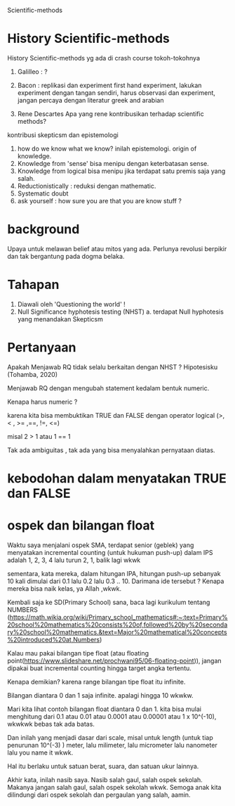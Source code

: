 Scientific-methods

# History Scientific-methods 
History Scientific-methods  yg ada di crash course
tokoh-tokohnya
1. Galilleo : ?
2. Bacon : replikasi dan experiment
first hand experiment, lakukan experiment dengan tangan sendiri, harus observasi dan experiment, jangan percaya dengan literatur greek and arabian

3. Rene Descartes 
Apa yang rene kontribusikan terhadap scientific methods?

kontribusi skepticsm dan epistemologi
1. how do we know what we know? inilah epistemologi.
origin of knowledge.
2. Knowledge from 'sense' bisa menipu dengan keterbatasan sense.
3. Knowledge from logical bisa menipu jika terdapat satu premis saja yang salah.
4. Reductionistically : reduksi dengan mathematic.
5. Systematic doubt 
6. ask yourself : how sure you are that you are know stuff ?



# background 
Upaya untuk melawan belief atau mitos yang ada.
Perlunya revolusi berpikir dan tak bergantung pada dogma belaka.

# Tahapan
1. Diawali oleh 'Questioning the world' !
2. Null Significance hyphotesis testing (NHST)
a. terdapat Null hyphotesis yang menandakan Skepticsm

# Pertanyaan
Apakah Menjawab RQ tidak selalu berkaitan dengan NHST ?
Hipotesisku (Tohamba, 2020)

Menjawab RQ dengan mengubah statement kedalam bentuk numeric. 

Kenapa harus numeric ? 

karena kita bisa membuktikan TRUE dan FALSE dengan operator logical (>, < , >= ,==, !=, <=) 

misal 2 > 1 atau 1 == 1 

Tak ada ambiguitas , tak ada yang bisa menyalahkan pernyataan diatas. 


# kebodohan dalam menyatakan TRUE dan FALSE

# ospek dan bilangan float
Waktu saya menjalani ospek SMA, terdapat senior (geblek) yang menyatakan incremental counting (untuk hukuman push-up) dalam IPS adalah 
1, 2, 3, 4 lalu turun 2, 1, balik lagi wkwk 

sementara, kata mereka, dalam hitungan IPA, hitungan push-up sebanyak 10 kali dimulai dari 
0.1 lalu 0.2 lalu 0.3 .. 10.
Darimana ide tersebut ?
Kenapa mereka bisa naik kelas, ya Allah ,wkwk.  

Kembali saja ke SD(Primary School) sana, baca lagi kurikulum tentang NUMBERS (https://math.wikia.org/wiki/Primary_school_mathematics#:~:text=Primary%20school%20mathematics%20consists%20of,followed%20by%20secondary%20school%20mathematics.&text=Major%20mathematical%20concepts%20introduced%20at,Numbers)

Kalau mau pakai bilangan tipe float (atau floating point(https://www.slideshare.net/prochwani95/06-floating-point)), jangan dipakai buat incremental counting hingga target angka tertentu.

Kenapa demikian? karena range bilangan tipe float itu infinite. 

Bilangan diantara 0 dan 1 saja infinite.
apalagi hingga 10 wkwkw.

Mari kita lihat contoh bilangan float diantara 0 dan 1.
kita bisa mulai menghitung dari 0.1 atau 0.01 atau 0.0001 atau 0.00001 atau 1 x 10^(-10), wkwkwk bebas tak ada batas. 

Dan inilah yang menjadi dasar dari scale, misal untuk length (untuk tiap penurunan 10^(-3) )
meter, lalu milimeter, lalu micrometer lalu nanometer lalu you name it wkwk.

Hal itu berlaku untuk satuan berat, suara, dan satuan ukur lainnya.

Akhir kata, inilah nasib saya.
Nasib salah gaul, salah ospek sekolah.
Makanya jangan salah gaul, salah ospek sekolah wkwk.
Semoga anak kita dilindungi dari ospek sekolah dan pergaulan yang salah, aamin.

